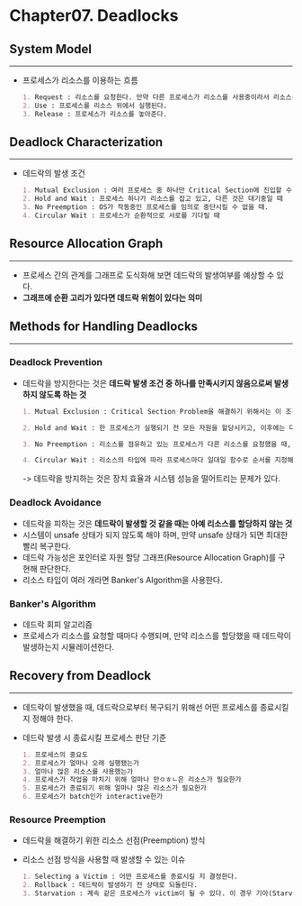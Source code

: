 <h1>Chapter07. Deadlocks</h1>

<h2>System Model</h2>

---

- 프로세스가 리소스를 이용하는 흐름

  ```markdown
  1. Request : 리소스를 요청한다. 만약 다른 프로세스가 리소스를 사용중이라서 리소스를 받을 수 없다면 대기한다.
  2. Use : 프로세스를 리소스 위에서 실행된다.
  3. Release : 프로세스가 리소스를 놓아준다.
  ```



<h2>Deadlock Characterization</h2>

---

- 데드락의 발생 조건

  ```markdown
  1. Mutual Exclusion : 여러 프로세스 중 하나만 Critical Section에 진입할 수 있을 때.
  2. Hold and Wait : 프로세스 하나가 리소스를 잡고 있고, 다른 것은 대기중일 때
  3. No Preemption : OS가 작동중인 프로세스를 임의로 중단시킬 수 없을 때.
  4. Circular Wait : 프로세스가 순환적으로 서로를 기다릴 때
  ```



<h2> Resource Allocation Graph</h2>

---

- 프로세스 간의 관계를 그래프로 도식화해 보면 데드락의 발생여부를 예상할 수 있다.
- **그래프에 순환 고리가 있다면 데드락 위험이 있다는 의미**



<h2> Methods for Handling Deadlocks</h2>

---

<h3>Deadlock Prevention</h3>

- 데드락을 방지한다는 것은 **데드락 발생 조건 중 하나를 만족시키지 않음으로써 발생하지 않도록 하는 것**

  ```markdown
  1. Mutual Exclusion : Critical Section Problem을 해결하기 위해서는 이 조건을 만족해야 하므로, 공유되는 자원이 있다면 이 조건을 만족시킬 수 밖에 없다.
  
  2. Hold and Wait : 한 프로세스가 실행되기 전 모든 자원을 할당시키고, 이후에는 다른 프로세스가 자원을 요구하도록 한다. Starvation 문제가 발생할 수 있다.
  
  3. No Preemption : 리소스를 점유하고 있는 프로세스가 다른 리소스를 요청했을 때, 즉시 리소스를 사용할 수 없다면 점유하고 있던 리소스를 release 한다.
  
  4. Circular Wait : 리소스의 타입에 따라 프로세스마다 일대일 함수로 순서를 지정해준다.
  ```

  -> 데드락을 방지하는 것은 장치 효율과 시스템 성능을 떨어트리는 문제가 있다.

<h3> Deadlock Avoidance</h3>

- 데드락을 피하는 것은 **데드락이 발생할 것 같을 때는 아예 리소스를 할당하지 않는 것**
- 시스템이 unsafe 상태가 되지 않도록 해야 하며, 만약 unsafe 상태가 되면 최대한 빨리 복구한다.
- 데드락 가능성은 포인터로 자원 할당 그래프(Resource Allocation Graph)를 구현해 판단한다.
- 리소스 타입이 여러 개라면 Banker's Algorithm을 사용한다.

<h3> Banker's Algorithm</h3>

- 데드락 회피 알고리즘
- 프로세스가 리소스를 요청할 때마다 수행되며, 만약 리소스를 할당했을 때 데드락이 발생하는지 시뮬레이션한다.



<h2> Recovery from Deadlock</h2>

---

- 데드락이 발생했을 때, 데드락으로부터 복구되기 위해선 어떤 프로세스를 종료시킬지 정해야 한다.

- 데드락 발생 시 종료시킬 프로세스 판단 기준

  ```markdown
  1. 프로세스의 중요도
  2. 프로세스가 얼마나 오래 실행됐는가
  3. 얼마나 많은 리소스를 사용했는가
  4. 프로세스가 작업을 마치기 위해 얼마나 만ㅇㅎㄴ은 리소스가 필요한가
  5. 프로세스가 종료되기 위해 얼마나 많은 리소스가 필요한가
  6. 프로세스가 batch인가 interactive한가
  ```

<h3>Resource Preemption</h3>

- 데드락을 해결하기 위한 리소스 선점(Preemption) 방식

- 리소스 선점 방식을 사용할 때 발생할 수 있는 이슈

  ```markdown
  1. Selecting a Victim : 어떤 프로세스를 종료시킬 지 결정한다.
  2. Rollback : 데드락이 발생하기 전 상태로 되돌린다.
  3. Starvation : 계속 같은 프로세스가 victim이 될 수 있다. 이 경우 기아(Starvation)문제가 발생한다.
  ```



